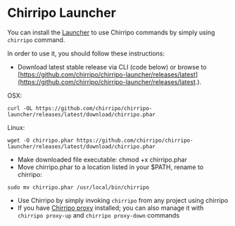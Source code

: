 # Chirripo Launcher

You can install the [Launcher](https://packagist.org/packages/chirripo/chirripo-launcher) to use Chirripo commands by simply using `chirripo` command.

In order to use it, you should follow these instructions:

- Download latest stable release via CLI (code below) or browse to [https://github.com/chirripo/chirripo-launcher/releases/latest](https://github.com/chirripo/chirripo-launcher/releases/latest.).

OSX:
```
curl -OL https://github.com/chirripo/chirripo-launcher/releases/latest/download/chirripo.phar
```

Linux:
```
wget -O chirripo.phar https://github.com/chirripo/chirripo-launcher/releases/latest/download/chirripo.phar
```

- Make downloaded file executable: chmod +x chirripo.phar
- Move chirripo.phar to a location listed in your $PATH, rename to chirripo:
```
sudo mv chirripo.phar /usr/local/bin/chirripo
```

- Use Chirripo by simply invoking `chirripo` from any project using chirripo
- If you have [Chirripo proxy](https://packagist.org/packages/chirripo/chirripo-proxy) installed; you can also manage it with `chirripo proxy-up` and `chirripo proxy-down` commands
